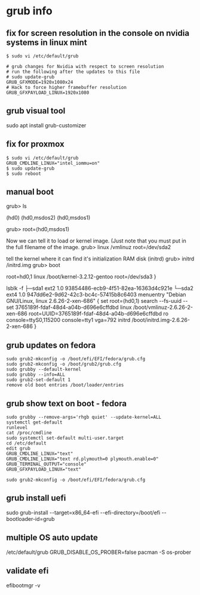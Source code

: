 # grub info

## fix for screen resolution in the console on nvidia systems in linux mint
```
$ sudo vi /etc/default/grub

# grub changes for Nvidia with respect to screen resolution
# run the following after the updates to this file
# sudo update-grub
GRUB_GFXMODE=1920x1080x24
# Hack to force higher framebuffer resolution
GRUB_GFXPAYLOAD_LINUX=1920x1080
```

## grub visual tool
sudo apt install grub-customizer

## fix for proxmox
```
$ sudo vi /etc/default/grub
GRUB_CMDLINE_LINUX="intel_iommu=on"
$ sudo update-grub
$ sudo reboot
```

## manual boot
grub> ls

(hd0) (hd0,msdos2) (hd0,msdos1)

grub> root=(hd0,msdos1)

Now we can tell it to load or kernel image. (Just note that you must put in the full filename of the image.
grub> linux /vmlinuz root=/dev/sda2

tell the kernel where it can find it's initialization RAM disk (initrd)
grub> initrd /initrd.img
grub> boot



root=hd0,1
linux /boot/kernel-3.2.12-gentoo root=/dev/sda3
}

lsblk -f
├─sda1 ext2     1.0                          93854486-ecb9-4f51-82ea-16363d4c921e
└─sda2 ext4     1.0                          947dd6e2-9d62-42c3-bc4c-57415b8c6403
menuentry "Debian GNU/Linux, linux 2.6.26-2-xen-686" {
    set root=(hd0,1)
    search --fs-uuid --set 3765189f-fdaf-48d4-a04b-d696e6cffdbd
    linux    /boot/vmlinuz-2.6.26-2-xen-686 root=UUID=3765189f-fdaf-48d4-a04b-d696e6cffdbd ro console=ttyS0,115200 console=tty1 vga=792
    initrd    /boot/initrd.img-2.6.26-2-xen-686
}


## grub updates on fedora
```
sudo grub2-mkconfig -o /boot/efi/EFI/fedora/grub.cfg
sudo grub2-mkconfig -o /boot/grub2/grub.cfg
sudo grubby --default-kernel
sudo grubby --info=ALL
sudo grub2-set-default 1
remove old boot entries /boot/loader/entries
```

## grub show text on boot - fedora
```
sudo grubby --remove-args='rhgb quiet' --update-kernel=ALL
systemctl get-default
runlevel
cat /proc/cmdline
sudo systemctl set-default multi-user.target
cd /etc/default
edit grub
GRUB_CMDLINE_LINUX="text"
GRUB_CMDLINE_LINUX="text rd.plymouth=0 plymouth.enable=0"
GRUB_TERMINAL_OUTPUT="console"
GRUB_GFXPAYLOAD_LINUX="text"

sudo grub2-mkconfig -o /boot/efi/EFI/fedora/grub.cfg
```


## grub install uefi
sudo grub-install --target=x86_64-efi --efi-directory=/boot/efi --bootloader-id=grub

## multiple OS auto update
 /etc/default/grub
GRUB_DISABLE_OS_PROBER=false
pacman -S os-prober


## validate efi
efibootmgr -v
